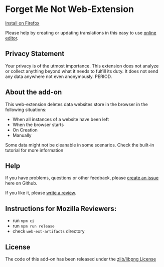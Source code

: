 # Forget Me Not Web-Extension

[Install on Firefox](https://addons.mozilla.org/firefox/addon/forget_me_not/)

Please help by creating or updating translations in this easy to use [online editor](https://lusito.github.io/web-ext-translator/?gh=https://github.com/lusito/forget-me-not/tree/develop).

## Privacy Statement

Your privacy is of the utmost importance.
This extension does not analyze or collect anything beyond what it needs to fulfill its duty.
It does not send any data anywhere not even anonymously. PERIOD.

## About the add-on

This web-extension deletes data websites store in the browser in the following situations:

- When all instances of a website have been left
- When the browser starts
- On Creation
- Manually

Some data might not be cleanable in some scenarios. Check the built-in tutorial for more information

## Help
If you have problems, questions or other feedback, please [create an issue](https://github.com/Lusito/forget-me-not/issues) here on Github.

If you like it, please [write a review](https://addons.mozilla.org/firefox/addon/forget_me_not/).

## Instructions for Mozilla Reviewers:

- run `npm ci`
- run `npm run release`
- check `web-ext-artifacts` directory

## License
The code of this add-on has been released under the [zlib/libpng License](https://github.com/Lusito/forget-me-not/blob/master/LICENSE)
